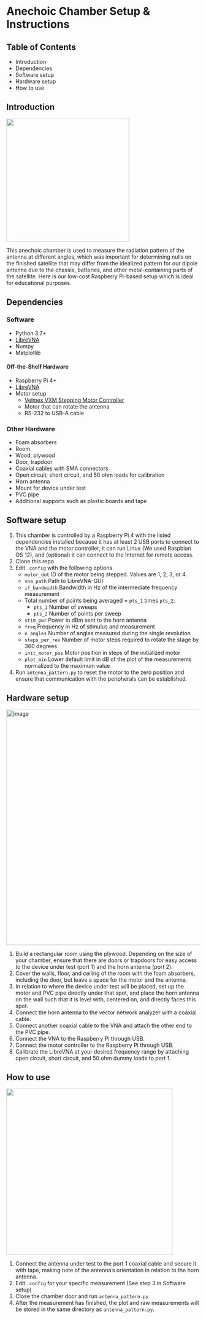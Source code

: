 # Anechoic Chamber Setup & Instructions
## Table of Contents
-	Introduction
-	Dependencies
-	Software setup
-	Hardware setup
-	How to use
## Introduction
<img height="320" src="https://github.com/cmu-spacecraft-design-build-fly-2023/anechoic-chamber/assets/75640543/84d44447-41be-4dae-aaec-ef26264e1b58">

This anechoic chamber is used to measure the radiation pattern of the antenna at different angles, which was important for determining nulls on the finished satellite that may differ from the idealized pattern for our dipole antenna due to the chassis, batteries, and other metal-containing parts of the satellite. Here is our low-cost Raspberry Pi-based setup which is ideal for educational purposes.

## Dependencies
### Software
-	Python 3.7+
-	[LibreVNA](https://github.com/jankae/LibreVNA)
-	Numpy
-	Matplotlib
#### Off-the-Shelf Hardware
-	Raspberry Pi 4+
-	[LibreVNA](https://github.com/jankae/LibreVNA)
- Motor setup
  -	[Velmex VXM Stepping Motor Controller](https://www.velmex.com/Products/Controls/VXM_Controller.html)
  -	Motor that can rotate the antenna
  -	RS-232 to USB-A cable
### Other Hardware
-	Foam absorbers
-	Room
  -	Wood, plywood
  -	Door, trapdoor
-	Coaxial cables with SMA connectors
-	Open circuit, short circuit, and 50 ohm loads for calibration
-	Horn antenna
-	Mount for device under test
  -	PVC pipe
  -	Additional supports such as plastic boards and tape
## Software setup
1.	This chamber is controlled by a Raspberry Pi 4 with the listed dependencies installed because it has at least 2 USB ports to connect to the VNA and the motor controller, it can run Linux (We used Raspbian OS 12), and (optional) it can connect to the Internet for remote access.
2.	Clone this repo
3.	Edit `.config` with the following options
      - `motor_dut` ID of the motor being stepped. Values are 1, 2, 3, or 4.
      - `vna_path` Path to LibreVNA-GUI
      - `if_bandwidth` Bandwidth in Hz of the intermediate frequency measurement
      - Total number of points being averaged = `pts_1` times `pts_2`:
        - `pts_1` Number of sweeps
        - `pts_2` Number of points per sweep
      - `stim_pwr` Power in dBm sent to the horn antenna
      - `freq` Frequency in Hz of stimulus and measurement
      - `n_angles` Number of angles measured during the single revolution
      - `steps_per_rev` Number of motor steps required to rotate the stage by 360 degrees
      - `init_motor_pos` Motor position in steps of the initialized motor
      - `plot_min` Lower default limit in dB of the plot of the measurements normalized to the maximum value
4.	Run `antenna_pattern.py` to reset the motor to the zero position and ensure that communication with the peripherals can be established.
## Hardware setup
<img width="613" alt="image" src="https://github.com/cmu-spacecraft-design-build-fly-2023/anechoic-chamber/assets/75640543/e1423b4a-d541-428a-9fcd-1e255c3e4a53">

1.	Build a rectangular room using the plywood. Depending on the size of your chamber, ensure that there are doors or trapdoors for easy access to the device under test (port 1) and the horn antenna (port 2).
2.	Cover the walls, floor, and ceiling of the room with the foam absorbers, including the door, but leave a space for the motor and the antenna.
3.	In relation to where the device under test will be placed, set up the motor and PVC pipe directly under that spot, and place the horn antenna on the wall such that it is level with, centered on, and directly faces this spot.
4.	Connect the horn antenna to the vector network analyzer with a coaxial cable.
5.	Connect another coaxial cable to the VNA and attach the other end to the PVC pipe. 
6.	Connect the VNA to the Raspberry Pi through USB.
7.	Connect the motor controller to the Raspberry Pi through USB.
8.	Calibrate the LibreVNA at your desired frequency range by attaching open circuit, short circuit, and 50 ohm dummy loads to port 1. 
## How to use
<img width="433" src="https://github.com/cmu-spacecraft-design-build-fly-2023/anechoic-chamber/assets/75640543/3b25730e-15df-4a29-b81a-0d52f8656855">

1.	Connect the antenna under test to the port 1 coaxial cable and secure it with tape, making note of the antenna’s orientation in relation to the horn antenna.
2.	Edit `.config` for your specific measurement (See step 3 in Software setup)
3.	Close the chamber door and run `antenna_pattern.py`
4.	After the measurement has finished, the plot and raw measurements will be stored in the same directory as `antenna_pattern.py`. 
